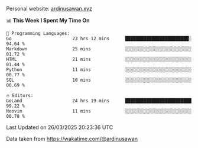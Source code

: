 Personal website: [ardinusawan.xyz](https://ardinusawan.xyz)

<!--START_SECTION:waka-->
📊 **This Week I Spent My Time On** 

```text
💬 Programming Languages: 
Go                       23 hrs 12 mins      ████████████████████████░   94.64 % 
Markdown                 25 mins             ░░░░░░░░░░░░░░░░░░░░░░░░░   01.72 % 
HTML                     21 mins             ░░░░░░░░░░░░░░░░░░░░░░░░░   01.44 % 
Python                   11 mins             ░░░░░░░░░░░░░░░░░░░░░░░░░   00.77 % 
SQL                      10 mins             ░░░░░░░░░░░░░░░░░░░░░░░░░   00.69 % 

🔥 Editors: 
GoLand                   24 hrs 19 mins      █████████████████████████   99.22 % 
Neovim                   11 mins             ░░░░░░░░░░░░░░░░░░░░░░░░░   00.78 % 
```


 Last Updated on 26/03/2025 20:23:36 UTC
<!--END_SECTION:waka-->
Data taken from https://wakatime.com/@ardinusawan
